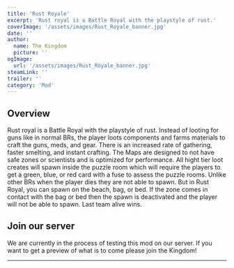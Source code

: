 ```yaml
---
title: 'Rust Royale'
excerpt: 'Rust royal is a Battle Royal with the playstyle of rust.'
coverImage: '/assets/images/Rust_Royale_banner.jpg'
date: ''
author:
  name: The Kingdom
  picture: ''
ogImage:
  url: '/assets/images/Rust_Royale_banner.jpg'
steamLink: ''
trailer: ''
category: 'Mod'
---
```


## Overview

Rust royal is a Battle Royal with the playstyle of rust. Instead of looting for guns like in normal BRs, the player loots components and farms materials to craft the guns, meds, and gear. There is an increased rate of gathering, faster smelting, and instant crafting. The Maps are designed to not have safe zones or scientists and is optimized for performance. All hight tier loot creates will spawn inside the puzzle room which will require the players to get a green, blue, or red card with a fuse to assess the puzzle rooms. Unlike other BRs when the player dies they are not able to spawn. But in Rust Royal, you can spawn on the beach, bag, or bed. If the zone comes in contact with the bag or bed then the spawn is deactivated and the player will not be able to spawn. Last team alive wins.

## Join our server

We are currently in the process of testing this mod on our server. If you want to get a preview of what is to come please join the Kingdom!

---
